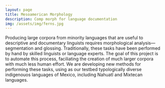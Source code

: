 ```yaml
---
layout: page
title: Mesoamerican Morphology
description: Comp morph for language documentation
img: /assets/img/ferns.jpg
---
```


Producing large corpora from minority languages that are useful to descriptive and documentary linguists requires morphological analysis—segmentation and glossing. Traditionally, these tasks have been performed by hand by skilled linguists or language experts. The goal of this project is to automate this process, faciliating the creation of much larger corpora with much less human effort. We are developing new methods for performing these tasks, using as our testbed typologically diverse indigenouos languages of Mexico, including Nahuatl and Mixtecan languages.